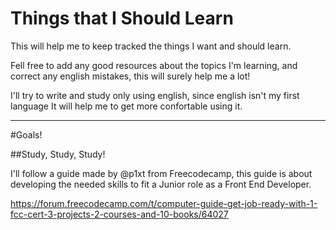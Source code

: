 # Things that I Should Learn	


This will help me to keep tracked the things I want and should learn.

Fell free to add any good resources about the topics I'm learning, and correct any english mistakes, this will surely help me a lot!

I'll try to write and study only using english, since english isn't my first language It will help me to get more confortable using it.


____________________

#Goals!

##Study, Study, Study!

I'll follow a guide made by @p1xt from Freecodecamp, this guide is about developing the needed skills to fit a Junior role as a Front End Developer.

https://forum.freecodecamp.com/t/computer-guide-get-job-ready-with-1-fcc-cert-3-projects-2-courses-and-10-books/64027
